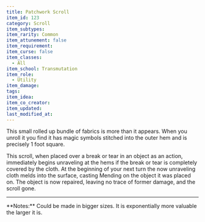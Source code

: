 ```yaml
---
title: Patchwork Scroll
item_id: 123
category: Scroll
item_subtypes:
item_rarity: Common
item_attunement: false
item_requirement:
item_curse: false
item_classes:
  - All
item_school: Transmutation
item_role:
  - Utility
item_damage:
tags:
item_idea:
item_co_creator:
item_updated:
last_modified_at:
---
```


This small rolled up bundle of fabrics is more than it appears. When you unroll it you find it has magic symbols stitched into the outer hem and is precisely 1 foot square.

This scroll, when placed over a break or tear in an object as an action, immediately begins unraveling at the hems if the break or tear is completely covered by the cloth. At the beginning of your next turn the now unraveling cloth melds into the surface, casting <magic-spell>Mending</magic-spell> on the object it was placed on. The object is now repaired, leaving no trace of former damage, and the scroll gone.

<hr />
**Notes:** Could be made in bigger sizes. It is exponentially more valuable the larger it is.
